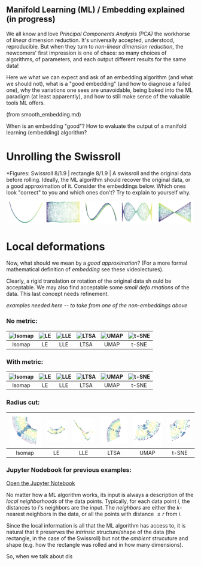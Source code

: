 ## Manifold Learning (ML) / Embedding explained  (in progress)

We all know and love *Principal Components Analysis (PCA)* the workhorse of *linear* dimension reduction. It's universally accepted, understood, reproducible. But when they turn to *non-linear dimension reduction*, the newcomers' first impression is one of chaos: so many choices of algorithms, of parameters, and each output different results for the same data!

Here we what we can expect and ask of an embedding algorithm (and what we should not), what is a "good embedding" (and how to diagnose a failed one), why the variations one sees are unavoidable, being baked into the ML paradigm (at least apparently), and how to still make sense of the valuable tools ML offers. 

(from smooth_embedding.md)

When is an embedding "good"? How to evaluate the output of a manifold learning (embedding) algorithm?

Unrolling the Swissroll
=======================

*Figures: Swissroll 8/1.9 | rectangle 8/1.9 |
A swissroll and the original data before rolling. Ideally, the ML algorithm should recover the original data, or a good approximation of it. Consider the embeddings below. Which ones look "correct" to you and which ones don't? Try to explain to yourself why.

<p align="center">
  <img src="manifold-learning-explained-photo/Swissroll/curve.png" width="19%" />
  <img src="manifold-learning-explained-photo/Swissroll/rectangle.png" width="19%" />
  <img src="manifold-learning-explained-photo/Swissroll/rotate_curve.png" width="19%" />
  <img src="manifold-learning-explained-photo/Swissroll/rotation.png" width="19%" />
  <img src="manifold-learning-explained-photo/Swissroll/symmetric.png" width="19%" />
</p>



Local deformations
==================
Now, what should we mean by a _good approximation_? (For a more 
formal mathematical definition of _embedding_ see these videolectures).

Clearly, a rigid translation or rotation of the original data sh
ould be acceptable. We may also find acceptable some _small defo
rmations_ of the data. This last concept needs refinement.

*examples needed here -- to take from one of the non-embeddings 
above*

### No metric:

| ![Isomap](graphs-from-ARSIA-figs/inward_ct_Isomap_no_metric_horiz_largedot.png) | ![LE](graphs-from-ARSIA-figs/inward_ct_LE_no_metric_horiz_largedot.png) | ![LLE](graphs-from-ARSIA-figs/inward_ct_LLE_no_metric_horiz_largedot.png) | ![LTSA](graphs-from-ARSIA-figs/inward_ct_LTSA_no_metric_horiz_largedot.png) | ![UMAP](graphs-from-ARSIA-figs/inward_ct_Umap_no_metric_horiz_largedot.png) | ![t-SNE](graphs-from-ARSIA-figs/inward_ct_t-SNE_no_metric_horiz_largedot.png) |
|:---:|:---:|:---:|:---:|:---:|:---:|
| Isomap | LE | LLE | LTSA | UMAP | t-SNE |

### With metric:

| ![Isomap](graphs-from-ARSIA-figs/inward_ct_Isomap_with_metric_horiz_largedot.png) | ![LE](graphs-from-ARSIA-figs/inward_ct_LE_with_metric_horiz_largedot.png) | ![LLE](graphs-from-ARSIA-figs/inward_ct_LLE_with_metric_horiz_largedot.png) | ![LTSA](graphs-from-ARSIA-figs/inward_ct_LTSA_with_metric_horiz_largedot.png) | ![UMAP](graphs-from-ARSIA-figs/inward_ct_Umap_with_metric_horiz_largedot.png) | ![t-SNE](graphs-from-ARSIA-figs/inward_ct_t-SNE_with_metric_horiz_largedot.png) |
|:---:|:---:|:---:|:---:|:---:|:---:|
| Isomap | LE | LLE | LTSA | UMAP | t-SNE |

### Radius cut:

| ![Isomap](manifold-learning-explained-photo/Torus/Isomap.png) | ![LE](manifold-learning-explained-photo/Torus/LE.png) | ![LLE](manifold-learning-explained-photo/Torus/LLE.png) | ![LTSA](manifold-learning-explained-photo/Torus/LTSA.png) | ![UMAP](manifold-learning-explained-photo/Torus/Umap.png) | ![t-SNE](manifold-learning-explained-photo/Torus/t-SNE.png) |
|:---:|:---:|:---:|:---:|:---:|:---:|
| Isomap | LE | LLE | LTSA | UMAP | t-SNE |

### Jupyter Nodebook for previous examples:
[Open the Jupyter Notebook](Review-figures.ipynb)


No matter how a ML algorithm works, its input is always a description of the _local neighborhoods_ of the data points. Typically, for each data point $i$, the distances to $i$'s neighbors are 
the input. The _neighbors_ are either the $k$-nearest neighbors 
in the data, or all the points with distance $\leq r$ from $i$.

Since the local information is all that the ML algorithm has access to, it is natural that it preserves the _intrinsic_ structure/shape of the data (the rectangle, in the case of the Swissroll) but not the _ambient_ strucuture and shape (e.g. how the rectangle was rolled and in how many dimensions).  

So, when we talk about dis
